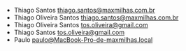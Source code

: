* Thiago Santos <thiago.santos@maxmilhas.com.br>
* Thiago Oliveira Santos <thiago.santos@maxmilhas.com.br>
* Thiago Oliveira Santos <tos.oliveira@gmail.com>
* Thiago Santos <tos.oliveira@gmail.com>
* Paulo <paulo@MacBook-Pro-de-maxmilhas.local>
